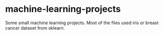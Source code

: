 # machine-learning-projects
Some small machine learning projects.
Most of the files used iris or breast cancer dataset from sklearn.
